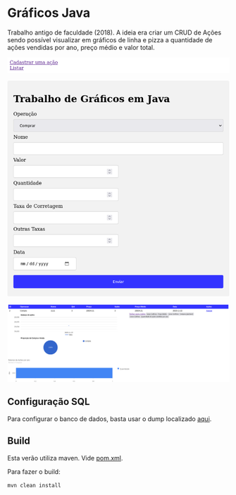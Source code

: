 # Gráficos Java

Trabalho antigo de faculdade (2018). A ideia era criar um CRUD de Ações sendo possível visualizar em gráficos de linha e pizza a quantidade de ações vendidas por ano, preço médio e valor total.

![Inicial](./docs/p1.png)

![Cadastro](./docs/p2.png)

![Gráfico e lista](./docs/p3.png)

## Configuração SQL

Para configurar o banco de dados, basta usar o dump localizado [aqui](dump.sql).

## Build

Esta verão utiliza maven. Vide [pom.xml](pom.xml).

Para fazer o build: 

```bash
mvn clean install
```